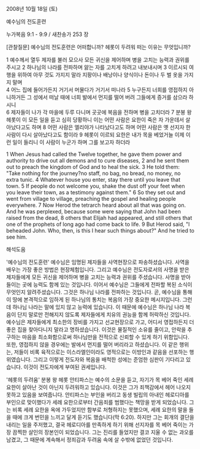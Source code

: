 2008년 10월 18일 (토)

예수님의 전도훈련



누가복음 9:1 - 9:9 / 새찬송가 253 장


[관찰질문]
예수님의 전도훈련은 어떠합니까? 
헤롯이 두려워 떠는 이유는 무엇입니까? 

1 예수께서 열두 제자를 불러 모으사 모든 귀신을 제어하며 병을 고치는 능력과 권위를 주시고 
2 하나님의 나라를 전파하며 앓는 자를 고치게 하려고 내보내시며 
3 이르시되 여행을 위하여 아무 것도 가지지 말라 지팡이나 배낭이나 양식이나 돈이나 두 벌 옷을 가지지 말며  
4 어느 집에 들어가든지 거기서 머물다가 거기서 떠나라 
5 누구든지 너희를 영접하지 아니하거든 그 성에서 떠날 때에 너희 발에서 먼지를 떨어 버려 그들에게 증거를 삼으라 하시니  
6 제자들이 나가 각 마을에 두루 다니며 곳곳에 복음을 전하며 병을 고치더라 
7 분봉 왕 헤롯이 이 모든 일을 듣고 심히 당황하니 이는 어떤 사람은 요한이 죽은 자 가운데서 살아났다고도 하며 
8 어떤 사람은 엘리야가 나타났다고도 하며 어떤 사람은 옛 선지자 한 사람이 다시 살아났다고도 함이라 
9 헤롯이 이르되 요한은 내가 목을 베었거늘 이제 이런 일이 들리니 이 사람이 누군가 하며 그를 보고자 하더라 

1 When Jesus had called the Twelve together, he gave them power and authority to drive out all demons and to cure diseases, 
2 and he sent them out to preach the kingdom of God and to heal the sick. 
3 He told them: "Take nothing for the journey?no staff, no bag, no bread, no money, no extra tunic. 
4 Whatever house you enter, stay there until you leave that town. 
5 If people do not welcome you, shake the dust off your feet when you leave their town, as a testimony against them." 
6 So they set out and went from village to village, preaching the gospel and healing people everywhere.
7 Now Herod the tetrarch heard about all that was going on. And he was perplexed, because some were saying that John had been raised from the dead, 
8 others that Elijah had appeared, and still others that one of the prophets of long ago had come back to life. 
9 But Herod said, "I beheaded John. Who, then, is this I hear such things about?" And he tried to see him.

해석도움





'예수님의 전도훈련'
 예수님은 임명된 제자들을 사역현장으로 파송하셨습니다. 사역을 배우는 가장 좋은 방법은 현장체험입니다. 그리고 예수님은 전도자로서의 사명을 받은 제자들에게 모든 귀신을 제어하며 병을 고치는 능력과 권위를 주셨습니다. 사명을 받아들이는 곳에 능력도 함께 있는 것입니다. 이어서 예수님은 그들에게 전파할 복된 소식이 무엇인지 알려주셨습니다. 그것은 하나님 나라를 전파하는 것입니다. 곧, 예수님을 통해 이 땅에 본격적으로 임하게 된 하나님의 통치는 복음의 가장 중요한 메시지입니다. 그런데 하나님 나라는 말에 있지 않고 능력에 있습니다. 이 때문에 예수님은 하나님 나라 복음이 단지 말로만 전해지지 않도록 제자들에게 치유의 권능을 함께 허락하신 것입니다. 예수님은 제자들에게 최소한의 장비를 가지고 선교현장으로 가고, 어디서 영접하든지 더 좋은 집을 찾아다니지 말라고 명하셨습니다. 이것은 물질적인 소유를 줄이고, 안락을 추구하는 마음을 최소화함으로써 하나님만을 전적으로 신뢰할 수 있게 하기 위함입니다. 또한, 영접하지 않을 경우에는 발에서 먼지를 떨어 버리라고 하셨습니다. 이 같은 행위는, 저들이 비록 육적으로는 이스라엘인이라도 영적으로는 이방인과 같음을 선포하는 행위였습니다. 그리고 이렇게 전도자와 복음을 배척한 성에는 준엄한 심판이 기다리고 있습니다. 이것이 전도자에게 부여된 권세입니다.             

'헤롯의 두려움'
 분봉 왕 헤롯 안티파스는 예수의 소문을 듣고, 자기가 목 베어 죽인 세례 요한이 살아난 것이 아닌지 두려워하고 있습니다. 이것은 그가 죄책감에서 헤어 나오지 못하고 있음을 보여줍니다. 안티파스는 부인을 버리고 동생 빌립의 아내인 헤로디아를 부인으로 맞이했다가 세례 요한으로부터 간음죄를 범했다는 책망을 받게 되었습니다. 그는 비록 세례 요한을 옥에 가두었지만 함부로 처형하지는 못했으며, 세례 요한의 말을 들을 때에 크게 번민을 느끼고 달게 듣기도 했습니다(막 6:20). 하지만 그는 회개의 결단을 내리는 일을 주저했고, 결국 헤로디아를 만족하게 하기 위해 선지자를 목 베어 죽이는 가장 끔찍한 살인의 장본인이 되었습니다. 그는 진리를 들었지만 결코 지울 수 없는 과오를 남겼고, 그 때문에 계속해서 정죄감과 두려움 속에 살 수밖에 없었던 것입니다.